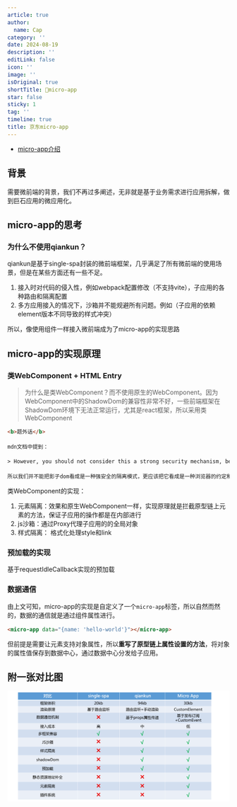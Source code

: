 ```yaml
---
article: true
author:
  name: Cap
category: ''
date: 2024-08-19
description: ''
editLink: false
icon: ''
image: ''
isOriginal: true
shortTitle: 🚗micro-app
star: false
sticky: 1
tag: ''
timeline: true
title: 京东micro-app
---
```



- [micro-app介绍](https://github.com/micro-zoe/micro-app/issues/8)

## 背景

需要微前端的背景，我们不再过多阐述，无非就是基于业务需求进行应用拆解，做到巨石应用的微应用化。

## micro-app的思考

### 为什么不使用qiankun？

qiankun是基于single-spa封装的微前端框架，几乎满足了所有微前端的使用场景，但是在某些方面还有一些不足。

1. 接入时对代码的侵入性，例如webpack配置修改（不支持vite），子应用的各种路由和隔离配置
2. 多方应用接入的情况下，沙箱并不能规避所有问题。例如（子应用的依赖element版本不同导致的样式冲突）

所以，像使用组件一样接入微前端成为了micro-app的实现思路

## micro-app的实现原理

### 类WebComponent + HTML Entry

> 为什么是类WebComponent？而不使用原生的WebComponent。因为WebComponent中的ShadowDom的兼容性非常不好，一些前端框架在ShadowDom环境下无法正常运行，尤其是react框架，所以采用类WebComponent

```html
<b>题外话</b>

mdn文档中提到：

> However, you should not consider this a strong security mechanism, because there are ways it can be evaded, for example by browser extensions running in the page. It's more of an indication that the page should not access the internals of your shadow DOM tree.

所以我们并不能把影子dom看成是一种强安全的隔离模式，更应该把它看成是一种浏览器的约定和机制。

```

类WebComponent的实现：

1. 元素隔离：效果和原生WebComponent一样，实现原理就是拦截原型链上元素的方法，保证子应用的操作都是在内部进行
2. js沙箱：通过Proxy代理子应用的的全局对象
3. 样式隔离： 格式化处理style和link

### 预加载的实现

基于requestIdleCallback实现的预加载

### 数据通信

由上文可知，micro-app的实现是自定义了一个`micro-app`标签，所以自然而然的，数据的通信就是通过组件属性进行。

```html
<micro-app data="{name: 'hello-world'}"></micro-app>
```

但前提是需要让元素支持对象属性，所以**重写了原型链上属性设置的方法**，将对象的属性值保存到数据中心，通过数据中心分发给子应用。

## 附一张对比图

![对比图](./images/micro-app.png)
